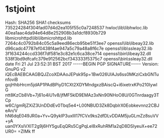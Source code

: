# 1stjoint
Hash: SHA256  SHA1 checksums 735224284f304fad07d4d2ea105f55c0a7248537  hwloc\lib\libhwloc.lib 40ea1aac4da94e64d8e252908b3a1dcf8930b729  libmicrohttpd\lib\libmicrohttpd.lib 7264c4c0792b84c05c5a9eed86ecb95be51f3ee7  openssl\lib\libeay32.lib d96cadc47787ef0438f4ae947a5c79a48a8f6c7e  openssl\lib\ssleay32.lib 3f1634244ccd336f7df581e3c82e1c6ca38ce714  openssl\bin\libeay32.dll 538f3bd9dfcafc379e912562bcf343333f5375c7  openssl\bin\ssleay32.dll  date Fri 21 Jul 23:52:31 BST 2017 -----BEGIN PGP SIGNATURE----- Version: GnuPG v2  iQEcBAEBCAAGBQJZcoXDAAoJEPsk95p+1Bw026UIAJs6ss0MKziCxbGNTunfoviB gojHhbHrcm5jdAP1PAdBPiyD1CXt2XDYMndgxzBAiscQ+i6ixetrxKPo210IywlG ntt8KzCb8Vb+7j61o4iU1v8/jfMF5klD9EMAz3xNn90NHoO8U/0GTnrdaagy3TCp w6C/gmRjZXiZ3UnDDdEv0Tbq5e4+L00NBUD3Zk8DqblrX0Eobkevnnz2CBJeAn/V hN6dqE049JR0a+Yv+Q9ykIP3uxIII17fCVx9ks2dfDLvDDAM5juGLmZz8suVV+yA uan0YXsIVXIT2g9j6HY5guEqQRs5CgPqLel8xRuhRM1a2qD8DSIyeuX+ee72UR0= =ZIMk
 ff
